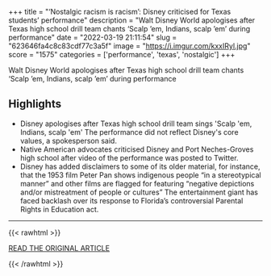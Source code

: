 +++
title = "‘Nostalgic racism is racism’: Disney criticised for Texas students’ performance"
description = "Walt Disney World apologises after Texas high school drill team chants ‘Scalp ’em, Indians, scalp ’em’ during performance"
date = "2022-03-19 21:11:54"
slug = "623646fa4c8c83cdf77c3a5f"
image = "https://i.imgur.com/kxxIRyl.jpg"
score = "1575"
categories = ['performance', 'texas', 'nostalgic']
+++

Walt Disney World apologises after Texas high school drill team chants ‘Scalp ’em, Indians, scalp ’em’ during performance

## Highlights

- Disney apologises after Texas high school drill team sings 'Scalp 'em, Indians, scalp 'em' The performance did not reflect Disney's core values, a spokesperson said.
- Native American advocates criticised Disney and Port Neches-Groves high school after video of the performance was posted to Twitter.
- Disney has added disclaimers to some of its older material, for instance, that the 1953 film Peter Pan shows indigenous people “in a stereotypical manner” and other films are flagged for featuring “negative depictions and/or mistreatment of people or cultures” The entertainment giant has faced backlash over its response to Florida’s controversial Parental Rights in Education act.

---

{{< rawhtml >}}
  <p class="article-category">
    <a target="_blank" href="https://www.theguardian.com/film/2022/mar/19/walt-disney-world-apology-texas-high-school-drill-team">READ THE ORIGINAL ARTICLE</a>
  </p>
{{< /rawhtml >}}
